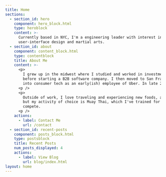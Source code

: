 ```yaml
---
title: Home
sections:
  - section_id: hero
    component: hero_block.html
    type: heroblock
    content: >-
      Currently based in NYC, I'm a engineering leader with interest in entrepreneurship and business strategy, 
      user-interface design and martial arts.
  - section_id: about
    component: content_block.html
    type: contentblock
    title: About Me
    content: >-
      <p>
        I grew up in the midwest where I studied and worked in investment finance 
        before starting a B2B software company. I then moved to San Francisco where I lived for years and transitioned 
        into consumer tech as an early(ish) employee of Uber. In late 2018, I decided to quit putting off a move to NYC.
      <p />
      <p>
        Outside of work, I love traveling and experiencing new foods, and I'm forcing myself to spend more time reading. I enjoy running, 
        but my activity of choice is Muay Thai, which I've trained for 7 years in the US and Thailand. Yes, I do occasionally 
        compete.
      <p />
    actions:
      - label: Contact Me
        url: /contact
  - section_id: recent-posts
    component: posts_block.html
    type: postsblock
    title: Recent Posts
    num_posts_displayed: 4
    actions:
      - label: View Blog
        url: blog/index.html
layout: home
---
```

